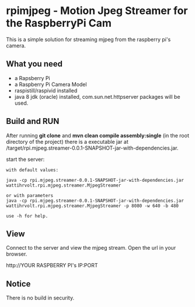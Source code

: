 # rpimjpeg - Motion Jpeg Streamer for the RaspberryPi Cam

This is a simple solution for streaming mjpeg from the raspberry pi's camera.

## What you need 

- a Rapsberry Pi
- a Raspberry Pi Camera Model
- raspistill/raspivid installed
- java 8 jdk (oracle) installed, com.sun.net.httpserver packages will be used.


## Build and RUN

After  running **git clone** and  **mvn clean compile assembly:single** (in the root directory of the project) there is a executable jar at /target/rpi.mjpeg.streamer-0.0.1-SNAPSHOT-jar-with-dependencies.jar.


start the server:
```
with default values:

java -cp rpi.mjpeg.streamer-0.0.1-SNAPSHOT-jar-with-dependencies.jar wattihrvolt.rpi.mjpeg.streamer.MjpegStreamer

or with parameters
java -cp rpi.mjpeg.streamer-0.0.1-SNAPSHOT-jar-with-dependencies.jar wattihrvolt.rpi.mjpeg.streamer.MjpegStreamer -p 8080 -w 640 -b 480

use -h for help.
```

## View 

Connect to the server and view the mjpeg stream.
Open the url in your browser.

http://YOUR RASPBERRY PI's IP:PORT


## Notice 

There is no build in security.    

